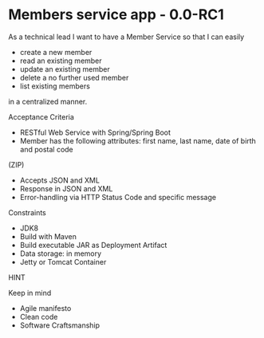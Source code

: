 # Members service app - 0.0-RC1

As a technical lead I want to have a Member Service so that I can easily

* create a new member
* read an existing member
* update an existing member
* delete a no further used member
* list existing members

in a centralized manner.


Acceptance Criteria

* RESTful Web Service with Spring/Spring Boot
* Member has the following attributes: first name, last name, date of birth and postal code

(ZIP)

* Accepts JSON and XML
* Response in JSON and XML
* Error-handling via HTTP Status Code and specific message

Constraints

* JDK8
* Build with Maven
* Build executable JAR as Deployment Artifact
* Data storage: in memory
* Jetty or Tomcat Container

HINT

Keep in mind
* Agile manifesto
* Clean code
* Software Craftsmanship